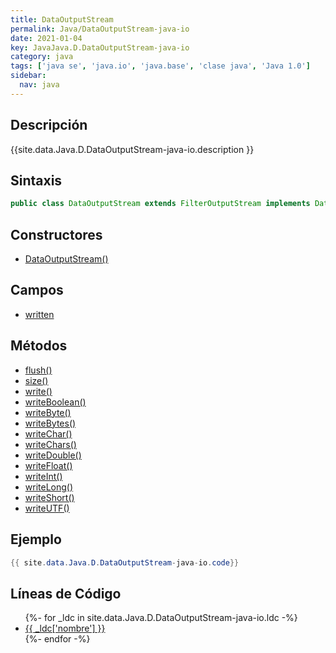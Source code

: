 ```yaml
---
title: DataOutputStream
permalink: Java/DataOutputStream-java-io
date: 2021-01-04
key: JavaJava.D.DataOutputStream-java-io
category: java
tags: ['java se', 'java.io', 'java.base', 'clase java', 'Java 1.0']
sidebar: 
  nav: java
---
```


## Descripción
{{site.data.Java.D.DataOutputStream-java-io.description }}

## Sintaxis
~~~java
public class DataOutputStream extends FilterOutputStream implements DataOutput
~~~

## Constructores
* [DataOutputStream()](/Java/DataOutputStream-java-io/DataOutputStream/)

## Campos
* [written](/Java/DataOutputStream-java-io/written)

## Métodos
* [flush()](/Java/DataOutputStream-java-io/flush)
* [size()](/Java/DataOutputStream-java-io/size)
* [write()](/Java/DataOutputStream-java-io/write)
* [writeBoolean()](/Java/DataOutputStream-java-io/writeBoolean)
* [writeByte()](/Java/DataOutputStream-java-io/writeByte)
* [writeBytes()](/Java/DataOutputStream-java-io/writeBytes)
* [writeChar()](/Java/DataOutputStream-java-io/writeChar)
* [writeChars()](/Java/DataOutputStream-java-io/writeChars)
* [writeDouble()](/Java/DataOutputStream-java-io/writeDouble)
* [writeFloat()](/Java/DataOutputStream-java-io/writeFloat)
* [writeInt()](/Java/DataOutputStream-java-io/writeInt)
* [writeLong()](/Java/DataOutputStream-java-io/writeLong)
* [writeShort()](/Java/DataOutputStream-java-io/writeShort)
* [writeUTF()](/Java/DataOutputStream-java-io/writeUTF)

## Ejemplo
~~~java
{{ site.data.Java.D.DataOutputStream-java-io.code}}
~~~

## Líneas de Código
<ul>
{%- for _ldc in site.data.Java.D.DataOutputStream-java-io.ldc -%}
   <li>
       <a href="{{_ldc['url'] }}">{{ _ldc['nombre'] }}</a>
   </li>
{%- endfor -%}
</ul>
